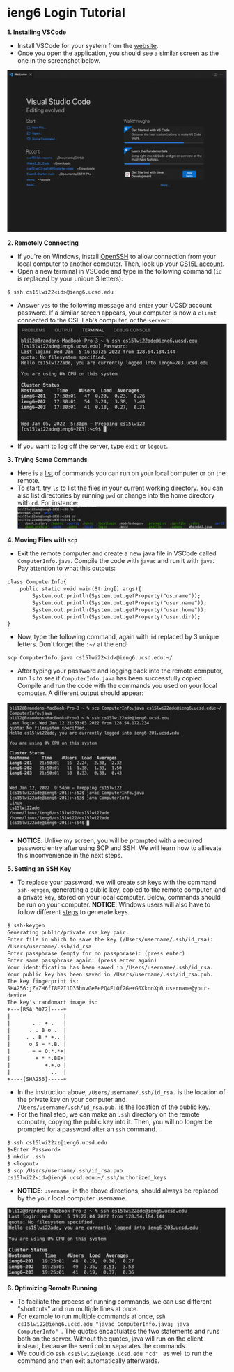 # ieng6 Login Tutorial

**1. Installing VSCode**

* Install VSCode for your system from the [website](https://code.visualstudio.com/).
* Once you open the application, you should see a similar screen as the one in the screenshot below.

![Image](VSCodeSetup.png)

**2. Remotely Connecting**

* If you're on Windows, install [OpenSSH](https://docs.microsoft.com/en-us/windows-server/administration/openssh/openssh_install_firstuse) to allow connection from your local computer to another computer. Then, look up your [CS15L account](https://sdacs.ucsd.edu/~icc/index.php).
* Open a new terminal in VSCode and type in the following command (`id` is replaced by your unique 3 letters):
```
$ ssh cs15lwi22<id>@ieng6.ucsd.edu
```
* Answer `yes` to the following message and enter your UCSD account password. If a similar screen appears, your computer is now a  `client` connected to the CSE Lab's computer, or the `server`:
![Image](SSH.png)
* If you want to log off the server, type `exit` or `logout`.

**3. Trying Some Commands**
* Here is a [list](https://files.fosswire.com/2007/08/fwunixref.pdf) of commands you can run on your local computer or on the remote.
* To start, try `ls` to list the files in your current working directory. You can also list directories by running `pwd` or change into the home directory with `cd`. For instance:
![Image](commands.png)

**4. Moving Files with `scp`**
* Exit the remote computer and create a new java file in VSCode called `ComputerInfo.java`. Compile the code with `javac` and run it with `java`. Pay attention to what this outputs:
```
class ComputerInfo{
    public static void main(String[] args){
        System.out.println(System.out.getProperty("os.name"));
        System.out.println(System.out.getProperty("user.name"));
        System.out.println(System.out.getProperty("user.home"));
        System.out.println(System.out.getProperty("user.dir));
}
```
* Now, type the following command, again with `id` replaced by 3 unique letters. Don't forget the `:~/` at the end!
```
scp ComputerInfo.java cs15lwi22<id>@ieng6.ucsd.edu:~/
```
* After typing your password and logging back into the remote computer, run `ls` to see if `ComputerInfo.java` has been successfully copied. Compile and run the code with the commands you used on your local computer. A different output should appear:

![Image](SCP.png)
* **NOTICE**: Unlike my screen, you will be prompted with a required password entry after using SCP and SSH. We will learn how to allievate this inconvenience in the next steps.

**5. Setting an SSH Key**
* To replace your password, we will create `ssh` keys with the command `ssh-keygen`, generating a public key, copied to the remote computer, and a private key, stored on your local computer. Below, commands should be run on your computer. **NOTICE**: Windows users will also have to follow different [steps](https://docs.microsoft.com/en-us/windows-server/administration/openssh/openssh_keymanagement#user-key-generation) to generate keys.
```
$ ssh-keygen
Generating public/private rsa key pair.
Enter file in which to save the key (/Users/username/.ssh/id_rsa): /Users/username/.ssh/id_rsa
Enter passphrase (empty for no passphrase): (press enter)
Enter same passphrase again: (press enter again)
Your identification has been saved in /Users/username/.ssh/id_rsa.
Your public key has been saved in /Users/username/.ssh/id_rsa.pub.
The key fingerprint is:
SHA256:jZaZH6fI8E2I1D35hnvGeBePQ4ELOf2Ge+G0XknoXp0 username@your-device
The key's randomart image is:
+---[RSA 3072]----+
|                 |
|       . . + .   |
|      . . B o .  |
|     . . B * +.. |
|      o S = *.B. |
|       = = O.*.*+|
|        + * *.BE+|
|           +.+.o |
|             ..  |
+----[SHA256]-----+
```
* In the instruction above, `/Users/username/.ssh/id_rsa.` is the location of the private key on your computer and `/Users/username/.ssh/id_rsa.pub.` is the location of the public key.
* For the final step, we can make an `.ssh` directory on the remote computer, copying the public key into it. Then, you will no longer be prompted for a password after an `ssh` command.
```
$ ssh cs15lwi22zz@ieng6.ucsd.edu
$<Enter Password>
$ mkdir .ssh
$ <logout>
$ scp /Users/username/.ssh/id_rsa.pub cs15lwi22<id>@ieng6.ucsd.edu:~/.ssh/authorized_keys
```
* **NOTICE**: `username`, in the above directions, should always be replaced by the your local computer username.

![Image](keygen.png)

**6. Optimizing Remote Running**
* To faciliate the process of running commands, we can use different "shortcuts" and run multiple lines at once.
* For example to run multiple commands at once, `ssh cs15lwi22@ieng6.ucsd.edu "javac ComputerInfo.java; java ComputerInfo" `. The quotes encaptulates the two statements and runs both on the server. Without the quotes, java will run on the client instead, because the semi colon separates the commands.
* We could do `ssh cs15lwi22@ieng6.ucsd.edu "cd" ` as well to run the command and then exit automatically afterwards.
